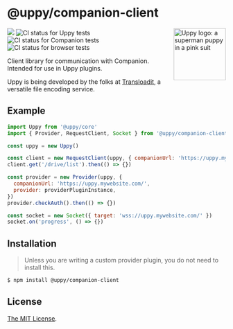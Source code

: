 # @uppy/companion-client

<img src="https://uppy.io/images/logos/uppy-dog-head-arrow.svg" width="120" alt="Uppy logo: a superman puppy in a pink suit" align="right">

<a href="https://www.npmjs.com/package/@uppy/companion-client"><img src="https://img.shields.io/npm/v/@uppy/companion-client.svg?style=flat-square"></a> <img src="https://github.com/transloadit/uppy/workflows/Tests/badge.svg" alt="CI status for Uppy tests"> <img src="https://github.com/transloadit/uppy/workflows/Companion/badge.svg" alt="CI status for Companion tests"> <img src="https://github.com/transloadit/uppy/workflows/End-to-end%20tests/badge.svg" alt="CI status for browser tests">

Client library for communication with Companion. Intended for use in Uppy plugins.

Uppy is being developed by the folks at [Transloadit](https://transloadit.com), a versatile file encoding service.

## Example

```js
import Uppy from '@uppy/core'
import { Provider, RequestClient, Socket } from '@uppy/companion-client'

const uppy = new Uppy()

const client = new RequestClient(uppy, { companionUrl: 'https://uppy.mywebsite.com/' })
client.get('/drive/list').then(() => {})

const provider = new Provider(uppy, {
  companionUrl: 'https://uppy.mywebsite.com/',
  provider: providerPluginInstance,
})
provider.checkAuth().then(() => {})

const socket = new Socket({ target: 'wss://uppy.mywebsite.com/' })
socket.on('progress', () => {})
```

## Installation

> Unless you are writing a custom provider plugin, you do not need to install this.

```bash
$ npm install @uppy/companion-client
```

<!-- Undocumented currently
## Documentation

Documentation for this plugin can be found on the [Uppy website](https://uppy.io/docs/DOC_PAGE_HERE).
-->

## License

[The MIT License](./LICENSE).
